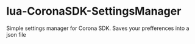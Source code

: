 # lua-CoronaSDK-SettingsManager
Simple settings manager for Corona SDK. Saves your prefferences into a json file
